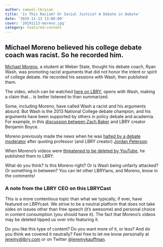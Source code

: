 ```yaml
---
author: samuel-lbryian
title: 'Is This Racism? Or Social Justice? A Debate in Debate'
date: '2019-11-13 13:00:00'
cover: '20191113-moreno.jpg'
category: featured-content
---
```


## Michael Moreno believed his college debate coach was racist. So he recorded him.

[Michael Moreno](https://lbry.tv/@MichaelMoreno:e), a student at Weber State, thought his debate coach, Ryan Wash, was promoting racist arguments that did not honor the intent or spirit of college debate. He recorded his sessions with Wash, then published them.

The video, which can be watched [here on LBRY](https://lbry.tv/@MichaelMoreno:e/racist-professor-recorded-teaching-anti:5), opens with Wash, making a claim that… is better listened to than summarized.

Some, including Moreno, have called Wash a racist and his arguments absurd. But Wash is the 2013 National College debate champion, and his arguments have been supported by others in policy debate and academia. For example, in this [discussion between Zach Baker](https://lbry.tv/@BenjaminABoyce:2/state-of-debate-a-counterpoint-with:7) and LBRY creator Benjamin Boyce.

Moreno previously made the news when he was [halted by a debate moderator](https://lbry.tv/@MichaelMoreno:e/high-school-debaters-lose-round-for:8) after quoting professor (and LBRY creator) [Jordan Peterson](https://lbry.tv/@JordanBPeterson:c).

When Moreno’s videos were [threatened to be deleted by YouTube](https://lbry.tv/@MichaelMoreno:e/youtube-might-take-down-my-videos:8), he published them to LBRY.

What do you think? Is this Moreno right? Or is Wash being unfairly attacked? Or something in between? You can let other LBRYians, and Moreno, know in the comments!

### A note from the LBRY CEO on this LBRYCast

This is a more contentious topic than what we typically, if ever, have featured on LBRYcast. We strive to be a neutral platform that does not take sides on issues other than free speech (it’s awesome) and personal choice in content consumption (you should have it). The fact that Moreno’s videos may be deleted tipped us over into featuring it.

Do you like this type of content? Do you want more of it, or less? And do you think we covered it neutrally? Feel free to let me know personally at [jeremy@lbry.com](mailto:jeremy@lbry.com) or on Twitter [@jeremykauffman](https://twitter.com/jeremykauffman).
